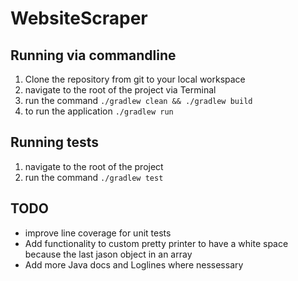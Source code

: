 # WebsiteScraper

## Running via commandline

1. Clone the repository from git to your local workspace
2. navigate to the root of the project via Terminal
3. run the command ```./gradlew clean && ./gradlew build```
4. to run the application  ```./gradlew run```

## Running tests

1. navigate to the root of the project
2. run the command ```./gradlew test```


## TODO
* improve line coverage for unit tests
* Add functionality to custom pretty printer to have a white space because the last jason object in an array
* Add more Java docs and Loglines where nessessary 




